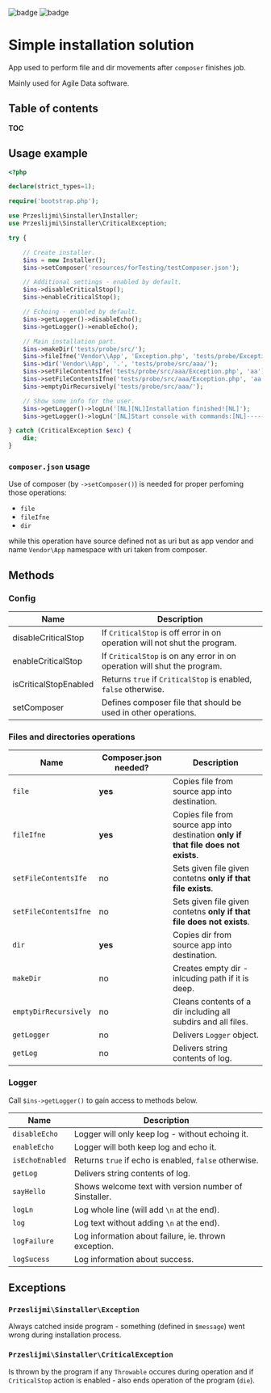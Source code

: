 
![badge](https://img.shields.io/endpoint?url=https://gist.githubusercontent.com/przeslijmi/ddfc64b8aa29f4d841ab52f394e43482/raw/test.json)
![badge](https://img.shields.io/endpoint?url=https://gist.githubusercontent.com/przeslijmi/3b3f9a428e84a26e8cdf64bd5b83e5d9/raw/test.json)

# Simple installation solution

App used to perform file and dir movements after `composer` finishes job.

Mainly used for Agile Data software.

## Table of contents

__TOC__

## Usage example

```php
<?php

declare(strict_types=1);

require('bootstrap.php');

use Przeslijmi\Sinstaller\Installer;
use Przeslijmi\Sinstaller\CriticalException;

try {

    // Create installer.
    $ins = new Installer();
    $ins->setComposer('resources/forTesting/testComposer.json');

    // Additional settings - enabled by default.
    $ins->disableCriticalStop();
    $ins->enableCriticalStop();

    // Echoing - enabled by default.
    $ins->getLogger()->disableEcho();
    $ins->getLogger()->enableEcho();

    // Main installation part.
    $ins->makeDir('tests/probe/src/');
    $ins->fileIfne('Vendor\\App', 'Exception.php', 'tests/probe/Exception.php');
    $ins->dir('Vendor\\App', '.', 'tests/probe/src/aaa/');
    $ins->setFileContentsIfe('tests/probe/src/aaa/Exception.php', 'aa');
    $ins->setFileContentsIfne('tests/probe/src/aaa/Exception.php', 'aa');
    $ins->emptyDirRecursively('tests/probe/src/aaa/');

    // Show some info for the user.
    $ins->getLogger()->logLn('[NL][NL]Installation finished![NL]');
    $ins->getLogger()->logLn('[NL]Start console with commands:[NL]----------------------------[NL]cd [currDir][NL]php -S 127.0.0.1:8001[NL]----------------------------');

} catch (CriticalException $exc) {
    die;
}
```

### `composer.json` usage

Use of composer (by `->setComposer()`) is needed for proper perfoming those operations:

  - `file`
  - `fileIfne`
  - `dir`

while this operation have source defined not as uri but as app vendor and name `Vendor\App` namespace with uri taken from composer.

## Methods

### Config

| Name | Description |
| --- | --- |
| disableCriticalStop | If `CriticalStop` is off error in on operation will not shut the program. |
| enableCriticalStop | If `CriticalStop` is on any error in on operation will shut the program. |
| isCriticalStopEnabled | Returns `true` if `CriticalStop` is enabled, `false` otherwise. |
| setComposer | Defines composer file that should be used in other operations. |

### Files and directories operations

| Name | Composer.json needed? | Description |
| --- | --- | --- |
| `file` | **yes** | Copies file from source app into destination. |
| `fileIfne` | **yes** | Copies file from source app into destination **only if that file does not exists**. |
| `setFileContentsIfe` | no | Sets given file given contetns **only if that file exists**. |
| `setFileContentsIfne` | no | Sets given file given contetns **only if that file does not exists**. |
| `dir` | **yes** | Copies dir from source app into destination. |
| `makeDir` | no | Creates empty dir - inlcuding path if it is deep. |
| `emptyDirRecursively` | no | Cleans contents of a dir including all subdirs and all files. |
| `getLogger` | no | Delivers `Logger` object. |
| `getLog` | no | Delivers string contents of log. |

### Logger

Call `$ins->getLogger()` to gain access to methods below.

| Name | Description |
| --- | --- |
| `disableEcho` | Logger will only keep log - without echoing it. |
| `enableEcho` | Logger will both keep log and echo it. |
| `isEchoEnabled` | Returns `true` if echo is enabled, `false` otherwise. |
| `getLog` | Delivers string contents of log. |
| `sayHello` | Shows welcome text with version number of Sinstaller. |
| `logLn` | Log whole line (will add `\n` at the end). |
| `log` | Log text without adding `\n` at the end). |
| `logFailure` | Log information about failure, ie. thrown exception. |
| `logSucess` | Log information about success. |

## Exceptions

### `Przeslijmi\Sinstaller\Exception`

Always catched inside program - something (defined in `$message`) went wrong during installation process.

### `Przeslijmi\Sinstaller\CriticalException`

Is thrown by the program if any `Throwable` occures during operation and if `CriticalStop` action is enabled - also ends operation of the program (`die`).
